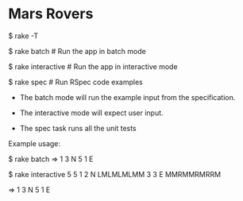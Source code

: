# Mars Rovers

$ rake -T

$ rake batch        # Run the app in batch mode

$ rake interactive  # Run the app in interactive mode

$ rake spec         # Run RSpec code examples


 - The batch mode will run the example input from the specification.

 - The interactive mode will expect user input.

 - The spec task runs all the unit tests


 Example usage:

$ rake batch
=> 1 3 N 5 1 E

$ rake interactive
5 5
1 2 N
LMLMLMLMM
3 3 E
MMRMMRMRRM
<Control-D>

=> 1 3 N 5 1 E


